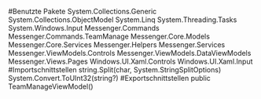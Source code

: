 #Benutzte Pakete
System.Collections.Generic
System.Collections.ObjectModel
System.Linq
System.Threading.Tasks
System.Windows.Input
Messenger.Commands
Messenger.Commands.TeamManage
Messenger.Core.Models
Messenger.Core.Services
Messenger.Helpers
Messenger.Services
Messenger.ViewModels.Controls
Messenger.ViewModels.DataViewModels
Messenger.Views.Pages
Windows.UI.Xaml.Controls
Windows.UI.Xaml.Input
#Importschnittstellen
string.Split(char, System.StringSplitOptions)
System.Convert.ToUInt32(string?)
#Exportschnittstellen
public TeamManageViewModel()
